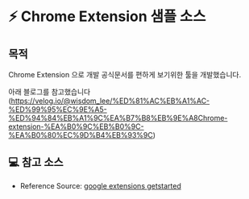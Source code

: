 # ⚡ Chrome Extension 샘플 소스

## 목적
Chrome Extension 으로 개발 공식문서를 편하게 보기위한 툴을 개발했습니다.

아래 블로그를 참고했습니다
(https://velog.io/@wisdom_lee/%ED%81%AC%EB%A1%AC-%ED%99%95%EC%9E%A5-%ED%94%84%EB%A1%9C%EA%B7%B8%EB%9E%A8Chrome-extension-%EA%B0%9C%EB%B0%9C-%EA%B0%80%EC%9D%B4%EB%93%9C)

## 💻 참고 소스   
- Reference Source: [google extensions getstarted](https://developer.chrome.com/docs/extensions/mv3/getstarted/)